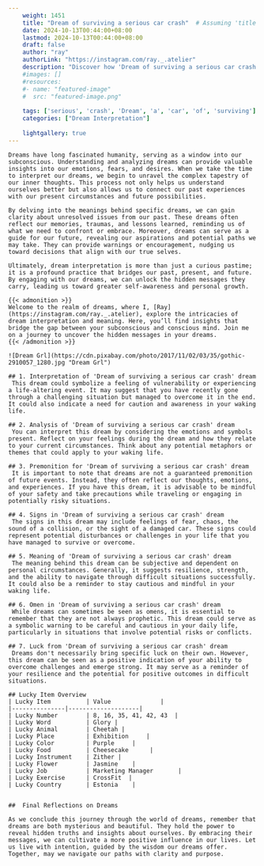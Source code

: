```yaml
---
    weight: 1451
    title: "Dream of surviving a serious car crash"  # Assuming 'title' column exists
    date: 2024-10-13T00:44:00+08:00
    lastmod: 2024-10-13T00:44:00+08:00
    draft: false
    author: "ray"
    authorLink: "https://instagram.com/ray._.atelier"
    description: "Discover how 'Dream of surviving a serious car crash' can interpret your future and uncover its significant meanings in your life."
    #images: []
    #resources:
    #- name: "featured-image"
    #  src: "featured-image.png"
    
    tags: ['serious', 'crash', 'Dream', 'a', 'car', 'of', 'surviving']
    categories: ["Dream Interpretation"]
    
    lightgallery: true
---
```

    
    Dreams have long fascinated humanity, serving as a window into our subconscious. Understanding and analyzing dreams can provide valuable insights into our emotions, fears, and desires. When we take the time to interpret our dreams, we begin to unravel the complex tapestry of our inner thoughts. This process not only helps us understand ourselves better but also allows us to connect our past experiences with our present circumstances and future possibilities.
    
    By delving into the meanings behind specific dreams, we can gain clarity about unresolved issues from our past. These dreams often reflect our memories, traumas, and lessons learned, reminding us of what we need to confront or embrace. Moreover, dreams can serve as a guide for our future, revealing our aspirations and potential paths we may take. They can provide warnings or encouragement, nudging us toward decisions that align with our true selves.
    
    Ultimately, dream interpretation is more than just a curious pastime; it is a profound practice that bridges our past, present, and future. By engaging with our dreams, we can unlock the hidden messages they carry, leading us toward greater self-awareness and personal growth.
    
    {{< admonition >}}
    Welcome to the realm of dreams, where I, [Ray](https://instagram.com/ray._.atelier), explore the intricacies of dream interpretation and meaning. Here, you’ll find insights that bridge the gap between your subconscious and conscious mind. Join me on a journey to uncover the hidden messages in your dreams.
    {{< /admonition >}}
    
    ![Dream Grl](https://cdn.pixabay.com/photo/2017/11/02/03/35/gothic-2910057_1280.jpg "Dream Grl")
    
    ## 1. Interpretation of 'Dream of surviving a serious car crash' dream
     This dream could symbolize a feeling of vulnerability or experiencing a life-altering event. It may suggest that you have recently gone through a challenging situation but managed to overcome it in the end. It could also indicate a need for caution and awareness in your waking life.
    
    ## 2. Analysis of 'Dream of surviving a serious car crash' dream
     You can interpret this dream by considering the emotions and symbols present. Reflect on your feelings during the dream and how they relate to your current circumstances. Think about any potential metaphors or themes that could apply to your waking life.
    
    ## 3. Premonition for 'Dream of surviving a serious car crash' dream
     It is important to note that dreams are not a guaranteed premonition of future events. Instead, they often reflect our thoughts, emotions, and experiences. If you have this dream, it is advisable to be mindful of your safety and take precautions while traveling or engaging in potentially risky situations.
    
    ## 4. Signs in 'Dream of surviving a serious car crash' dream
     The signs in this dream may include feelings of fear, chaos, the sound of a collision, or the sight of a damaged car. These signs could represent potential disturbances or challenges in your life that you have managed to survive or overcome.
    
    ## 5. Meaning of 'Dream of surviving a serious car crash' dream
     The meaning behind this dream can be subjective and dependent on personal circumstances. Generally, it suggests resilience, strength, and the ability to navigate through difficult situations successfully. It could also be a reminder to stay cautious and mindful in your waking life.
    
    ## 6. Omen in 'Dream of surviving a serious car crash' dream
     While dreams can sometimes be seen as omens, it is essential to remember that they are not always prophetic. This dream could serve as a symbolic warning to be careful and cautious in your daily life, particularly in situations that involve potential risks or conflicts.
    
    ## 7. Luck from 'Dream of surviving a serious car crash' dream
     Dreams don't necessarily bring specific luck on their own. However, this dream can be seen as a positive indication of your ability to overcome challenges and emerge strong. It may serve as a reminder of your resilience and the potential for positive outcomes in difficult situations.
    
    ## Lucky Item Overview
    | Lucky Item          | Value              |
    |---------------|--------------------|
    | Lucky Number        | 8, 16, 35, 41, 42, 43  |
    | Lucky Word          | Glory |
    | Lucky Animal        | Cheetah |
    | Lucky Place         | Exhibition     |
    | Lucky Color         | Purple     |
    | Lucky Food          | Cheesecake      |
    | Lucky Instrument    | Zither |
    | Lucky Flower        | Jasmine    |
    | Lucky Job           | Marketing Manager       |
    | Lucky Exercise      | CrossFit  |
    | Lucky Country       | Estonia    |
    
    
    ##  Final Reflections on Dreams
    
    As we conclude this journey through the world of dreams, remember that dreams are both mysterious and beautiful. They hold the power to reveal hidden truths and insights about ourselves. By embracing their messages, we can cultivate a more positive influence in our lives. Let us live with intention, guided by the wisdom our dreams offer. Together, may we navigate our paths with clarity and purpose.
    